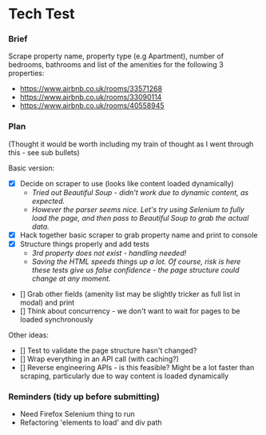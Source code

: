 # Tech Test

### Brief

Scrape property name, property type (e.g Apartment), number of bedrooms, bathrooms and list of the amenities for the following 3 properties:
- https://www.airbnb.co.uk/rooms/33571268
- https://www.airbnb.co.uk/rooms/33090114
- https://www.airbnb.co.uk/rooms/40558945

### Plan

(Thought it would be worth including my train of thought as I went through this - see sub bullets)

Basic version:

- [x] Decide on scraper to use (looks like content loaded dynamically)
  - *Tried out Beautiful Soup - didn't work due to dynamic content, as expected.*
  - *However the parser seems nice. Let's try using Selenium to fully load the page, and then pass to Beautiful Soup to grab the actual data.*
- [x] Hack together basic scraper to grab property name and print to console
- [x] Structure things properly and add tests
  - *3rd property does not exist - handling needed!*
  - *Saving the HTML speeds things up a lot. Of course, risk is here these tests give us false confidence - the page structure could change at any moment.*
- [] Grab other fields (amenity list may be slightly tricker as full list in modal) and print
- [] Think about concurrency - we don't want to wait for pages to be loaded synchronously

Other ideas:

- [] Test to validate the page structure hasn't changed?
- [] Wrap everything in an API call (with caching?)
- [] Reverse engineering APIs - is this feasible? Might be a lot faster than scraping, particularly due to way content is loaded dynamically

### Reminders (tidy up before submitting)

- Need Firefox Selenium thing to run
- Refactoring 'elements to load' and div path